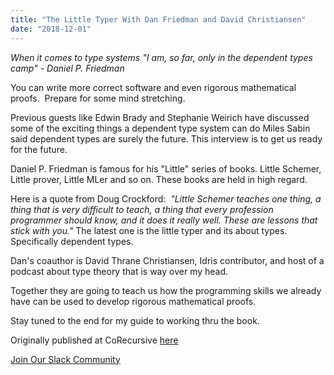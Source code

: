 ```yaml
---
title: "The Little Typer With Dan Friedman and David Christiansen"
date: "2018-12-01"
---
```


_When it comes to type systems "I am, so far, only in the dependent types camp" - Daniel P. Friedman_

You can write more correct software and even rigorous mathematical proofs.  Prepare for some mind stretching.

Previous guests like Edwin Brady and Stephanie Weirich have discussed some of the exciting things a dependent type system can do Miles Sabin said dependent types are surely the future. This interview is to get us ready for the future.

Daniel P. Friedman is famous for his "Little" series of books. Little Schemer, Little prover, Little MLer and so on. These books are held in high regard.

Here is a quote from Doug Crockford:  _"Little Schemer teaches one thing, a thing that is very difficult to teach, a thing that every profession programmer should know, and it does it really well. These are lessons that stick with you."_ The latest one is the little typer and its about types. Specifically dependent types.

Dan's coauthor is David Thrane Christiansen, Idris contributor, and host of a podcast about type theory that is way over my head.

Together they are going to teach us how the programming skills we already have can be used to develop rigorous mathematical proofs.

Stay tuned to the end for my guide to working thru the book.

Originally published at CoRecursive [here](https://corecursive.com/023-little-typer-and-pie-language/)

[Join Our Slack Community](https://join.slack.com/t/corecursive/shared_invite/enQtNDg2ODIwNzg5MjgwLWIwN2JiZTRjYTYxMTljNzNjYjcxMzg3YmUyZTI2OTE5NmIyYTBkZTk4MjY1MWMxODE3MTIxZmNhYWY3ZDcxN2M)
